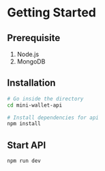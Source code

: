 # Getting Started

## Prerequisite

1. Node.js
2. MongoDB

## Installation

```bash
# Go inside the directory
cd mini-wallet-api

# Install dependencies for api
npm install
```

## Start API
```bash
npm run dev
```